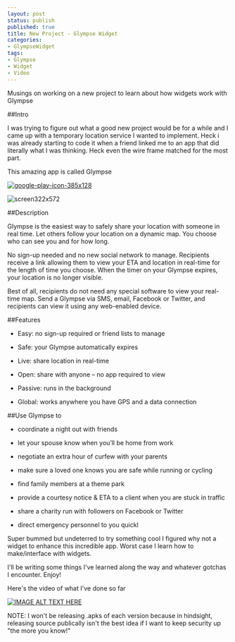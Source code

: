 ```yaml
---
layout: post
status: publish
published: true
title: New Project - Glympse Widget
categories:
- GlympseWidget
tags:
- Glympse
- Widget
- Video
---
```

Musings on working on a new project to learn about how widgets work with Glympse

##Intro

I was trying to figure out what a good new project would be for a while
and I came up with a temporary location service I wanted to implement.
Heck i was already starting to code it when a friend linked me to an app
that did literally what I was thinking. Heck even the wire frame matched
for the most part.

This amazing app is called Glympse

[![google-play-icon-385x128](http://www.objectivetruth.ca/wp-content/uploads/2014/05/google-play-icon-385x128-e1402173261566.png)](https://play.google.com/store/apps/details?id=com.glympse.android.glympse&hl=en)

![screen322x572](http://www.objectivetruth.ca/wp-content/uploads/2014/07/screen322x572.jpeg)

##Description

Glympse is the easiest way to safely share your location with someone
in real time. Let others follow your location on a dynamic map. You
choose who can see you and for how long.

No sign-up needed and no new social network to manage. Recipients
receive a link allowing them to view your ETA and location in real-time
for the length of time you choose. When the timer on your Glympse
expires, your location is no longer visible. 

Best of all, recipients do
not need any special software to view your real-time map. Send a Glympse
via SMS, email, Facebook or Twitter, and recipients can view it using
any web-enabled device.

##Features

* Easy: no sign-up required or friend lists to manage

* Safe: your Glympse automatically expires

* Live: share location in real-time

* Open: share with anyone – no app required to view

* Passive: runs in the background

* Global: works anywhere you have GPS and a data connection

##Use Glympse to

* coordinate a night out with friends

* let your spouse know when you’ll be home from work

* negotiate an extra hour of curfew with your parents

* make sure a loved one knows you are safe while running or cycling

* find family members at a theme park

* provide a courtesy notice & ETA to a client when you are stuck in traffic

* share a charity run with followers on Facebook or Twitter

* direct emergency personnel to you quickl

Super bummed but undeterred to try something cool I figured why not a
widget to enhance this incredible app. Worst case I learn how to
make/interface with widgets.

I'll be writing some things I've learned along the way and whatever
gotchas I encounter. Enjoy!

Here's the video of what I've done so far

[![IMAGE ALT TEXT HERE](http://img.youtube.com/vi/-F7wFtGWJ5E/0.jpg)](http://www.youtube.com/watch?v=-F7wFtGWJ5E)

NOTE: I won't be releasing .apks of each version because in hindsight,
releasing source publically isn't the best idea if I want to keep
security up "the more you know!"
